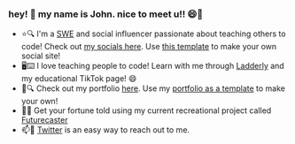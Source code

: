 ### hey! 👋 my name is John. nice to meet u!! 😄🥰

- ⭐🔍 I'm a [SWE](https://en.wikipedia.org/w/index.php?title=Software_engineering&oldid=1092208848) and social influencer passionate about teaching others to code! Check out [my socials here](https://vandivier.github.io/not-johns-linktree/). Use [this template](https://github.com/Vandivier/not-johns-linktree) to make your own social site!
- 🖥️⌨️ I love teaching people to code! Learn with me through [Ladderly](http://ladderly.io/) and my educational TikTok page! 😄
- 💼🔍 Check out my portfolio [here](https://vandivier.github.io/basic-nextjs-portfolio/). Use my [portfolio as a template](https://github.com/Vandivier/basic-nextjs-portfolio) to make your own!
- 🔮🧙 Get your fortune told using my current recreational project called [Futurecaster](https://futurecaster.vercel.app/)
- 📫💬 [Twitter](https://twitter.com/JohnVandivier) is an easy way to reach out to me.
